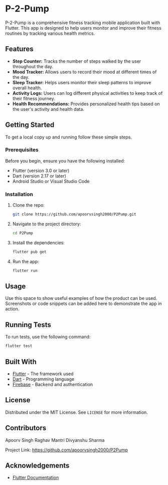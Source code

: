 
# P-2-Pump

P-2-Pump is a comprehensive fitness tracking mobile application built with Flutter. This app is designed to help users monitor and improve their fitness routines by tracking various health metrics.

## Features

- **Step Counter:** Tracks the number of steps walked by the user throughout the day.
- **Mood Tracker:** Allows users to record their mood at different times of the day.
- **Sleep Tracker:** Helps users monitor their sleep patterns to improve overall health.
- **Activity Logs:** Users can log different physical activities to keep track of their fitness journey.
- **Health Recommendations:** Provides personalized health tips based on the user's activity and health data.

## Getting Started

To get a local copy up and running follow these simple steps.

### Prerequisites

Before you begin, ensure you have the following installed:
- Flutter (version 3.0 or later)
- Dart (version 2.17 or later)
- Android Studio or Visual Studio Code

### Installation

1. Clone the repo:
   ```sh
   git clone https://github.com/apoorvsingh2000/P2Pump.git
   ```
2. Navigate to the project directory:
   ```sh
   cd P2Pump
   ```
3. Install the dependencies:
   ```sh
   flutter pub get
   ```
4. Run the app:
   ```sh
   flutter run
   ```

## Usage

Use this space to show useful examples of how the product can be used. Screenshots or code snippets can be added here to demonstrate the app in action.

## Running Tests

To run tests, use the following command:

```sh
flutter test
```

## Built With

- [Flutter](https://flutter.dev/) - The framework used
- [Dart](https://dart.dev/) - Programming language
- [Firebase](https://firebase.google.com/) - Backend and authentication

## License

Distributed under the MIT License. See `LICENSE` for more information.

## Contributors

Apoorv Singh
Raghav Mantri
Divyanshu Sharma

Project Link: https://github.com/apoorvsingh2000/P2Pump

## Acknowledgements

- [Flutter Documentation](https://flutter.dev/docs)

